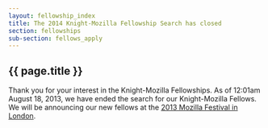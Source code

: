 ```yaml
---
layout: fellowship_index
title: The 2014 Knight-Mozilla Fellowship Search has closed
section: fellowships
sub-section: fellows_apply
---
```


<h2>{{ page.title }}</h2>

<p>Thank you for your interest in the Knight-Mozilla Fellowships. As of 12:01am August 18, 2013, we have ended the search for our Knight-Mozilla Fellows. We will be announcing our new fellows at the <a href="http://mozillafestival.org/">2013 Mozilla Festival in London</a>.</p>
